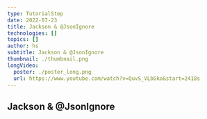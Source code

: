 ```yaml
---
type: TutorialStep
date: 2022-07-23
title: Jackson & @JsonIgnore
technologies: []
topics: []
author: hs
subtitle: Jackson & @JsonIgnore
thumbnail: ./thumbnail.png
longVideo:
  poster: ./poster_long.png
  url: https://www.youtube.com/watch?v=QuvS_VLbGko&start=2418s
---
```


## Jackson & @JsonIgnore
